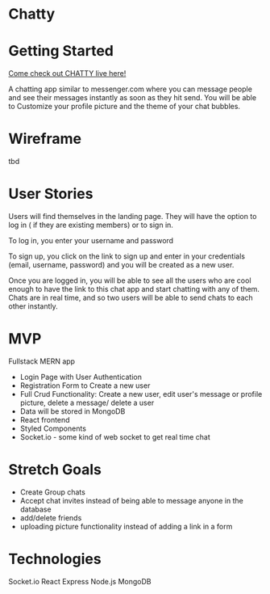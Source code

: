 # Chatty

# Getting Started

[Come check out CHATTY live here!](https://mohammed-chatty.herokuapp.com/login)

A chatting app similar to messenger.com where you can message people and see their messages instantly as soon as they hit send. You will be able to Customize your profile picture and the theme of your chat bubbles.

# Wireframe

tbd

# User Stories

Users will find themselves in the landing page. They will have the option to log in ( if they are existing members) or to sign in.

To log in, you enter your username and password

To sign up, you click on the link to sign up and enter in your credentials (email, username, password) and you will be created as a new user.

Once you are logged in, you will be able to see all the users who are cool enough to have the link to this chat app and start chatting with any of them. Chats are in real time, and so two users will be able to send chats to each other instantly.

# MVP

Fullstack MERN app

- Login Page with User Authentication
- Registration Form to Create a new user
- Full Crud Functionality: Create a new user, edit user's message or profile picture, delete a message/ delete a user
- Data will be stored in MongoDB
- React frontend
- Styled Components
- Socket.io - some kind of web socket to get real time chat

# Stretch Goals

- Create Group chats
- Accept chat invites instead of being able to message anyone in the database
- add/delete friends
- uploading picture functionality instead of adding a link in a form

# Technologies

Socket.io
React
Express
Node.js
MongoDB
